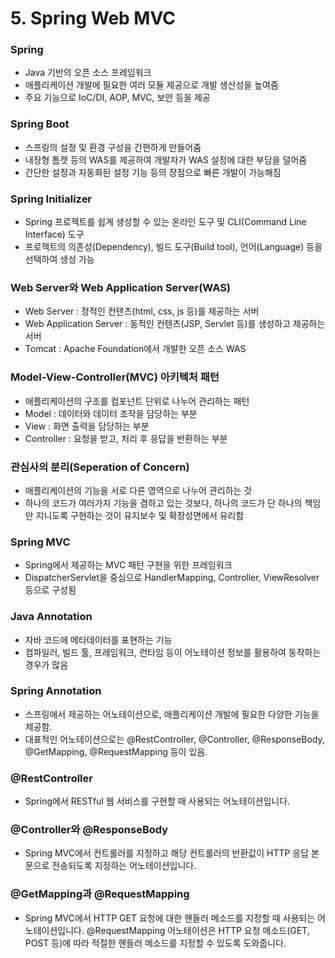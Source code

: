 # 5. Spring Web MVC

### Spring

* Java 기반의 오픈 소스 프레임워크
* 애플리케이션 개발에 필요한 여러 모듈 제공으로 개발 생산성을 높여줌
* 주요 기능으로 IoC/DI, AOP, MVC, 보안 등을 제공

### Spring Boot

* 스프링의 설정 및 환경 구성을 간편하게 만들어줌
* 내장형 톰캣 등의 WAS를 제공하여 개발자가 WAS 설정에 대한 부담을 덜어줌
* 간단한 설정과 자동화된 설정 기능 등의 장점으로 빠른 개발이 가능해짐

### Spring Initializer

* Spring 프로젝트를 쉽게 생성할 수 있는 온라인 도구 및 CLI(Command Line Interface) 도구
* 프로젝트의 의존성(Dependency), 빌드 도구(Build tool), 언어(Language) 등을 선택하여 생성 가능

### Web Server와 Web Application Server(WAS)

* Web Server : 정적인 컨텐츠(html, css, js 등)를 제공하는 서버
* Web Application Server : 동적인 컨텐츠(JSP, Servlet 등)를 생성하고 제공하는 서버
* Tomcat : Apache Foundation에서 개발한 오픈 소스 WAS

### Model-View-Controller(MVC) 아키텍처 패턴

* 애플리케이션의 구조를 컴포넌트 단위로 나누어 관리하는 패턴
* Model : 데이터와 데이터 조작을 담당하는 부분
* View : 화면 출력을 담당하는 부분
* Controller : 요청을 받고, 처리 후 응답을 반환하는 부분

### 관심사의 분리(Seperation of Concern)

* 애플리케이션의 기능을 서로 다른 영역으로 나누어 관리하는 것
* 하나의 코드가 여러가지 기능을 겸하고 있는 것보다, 하나의 코드가 단 하나의 책임만 지니도록 구현하는 것이 유지보수 및 확장성면에서 유리함

### Spring MVC

* Spring에서 제공하는 MVC 패턴 구현을 위한 프레임워크
* DispatcherServlet을 중심으로 HandlerMapping, Controller, ViewResolver 등으로 구성됨

### Java Annotation

* 자바 코드에 메타데이터를 표현하는 기능
* 컴파일러, 빌드 툴, 프레임워크, 런타임 등이 어노테이션 정보를 활용하여 동작하는 경우가 많음

### Spring Annotation

* 스프링에서 제공하는 어노테이션으로, 애플리케이션 개발에 필요한 다양한 기능을 제공함.&#x20;
* 대표적인 어노테이션으로는 @RestController, @Controller, @ResponseBody, @GetMapping, @RequestMapping 등이 있음.

### @RestController

* Spring에서 RESTful 웹 서비스를 구현할 때 사용되는 어노테이션입니다.

### @Controller와 @ResponseBody

* Spring MVC에서 컨트롤러를 지정하고 해당 컨트롤러의 반환값이 HTTP 응답 본문으로 전송되도록 지정하는 어노테이션입니다.

### @GetMapping과 @RequestMapping

* Spring MVC에서 HTTP GET 요청에 대한 핸들러 메소드를 지정할 때 사용되는 어노테이션입니다. @RequestMapping 어노테이션은 HTTP 요청 메소드(GET, POST 등)에 따라 적절한 핸들러 메소드를 지정할 수 있도록 도와줍니다.
